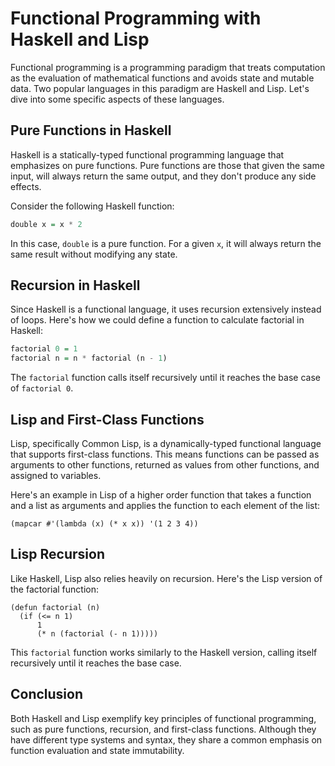 # Functional Programming with Haskell and Lisp

Functional programming is a programming paradigm that treats computation as the evaluation of mathematical functions and avoids state and mutable data. Two popular languages in this paradigm are Haskell and Lisp. Let's dive into some specific aspects of these languages.

## Pure Functions in Haskell

Haskell is a statically-typed functional programming language that emphasizes on pure functions. Pure functions are those that given the same input, will always return the same output, and they don't produce any side effects.

Consider the following Haskell function:

```Haskell
double x = x * 2
```

In this case, `double` is a pure function. For a given `x`, it will always return the same result without modifying any state.

## Recursion in Haskell

Since Haskell is a functional language, it uses recursion extensively instead of loops. Here's how we could define a function to calculate factorial in Haskell:

```Haskell
factorial 0 = 1
factorial n = n * factorial (n - 1)
```

The `factorial` function calls itself recursively until it reaches the base case of `factorial 0`.

## Lisp and First-Class Functions

Lisp, specifically Common Lisp, is a dynamically-typed functional language that supports first-class functions. This means functions can be passed as arguments to other functions, returned as values from other functions, and assigned to variables.

Here's an example in Lisp of a higher order function that takes a function and a list as arguments and applies the function to each element of the list:

```Lisp
(mapcar #'(lambda (x) (* x x)) '(1 2 3 4))
```

## Lisp Recursion

Like Haskell, Lisp also relies heavily on recursion. Here's the Lisp version of the factorial function:

```Lisp
(defun factorial (n)
  (if (<= n 1)
      1
      (* n (factorial (- n 1)))))
```

This `factorial` function works similarly to the Haskell version, calling itself recursively until it reaches the base case.

## Conclusion

Both Haskell and Lisp exemplify key principles of functional programming, such as pure functions, recursion, and first-class functions. Although they have different type systems and syntax, they share a common emphasis on function evaluation and state immutability.